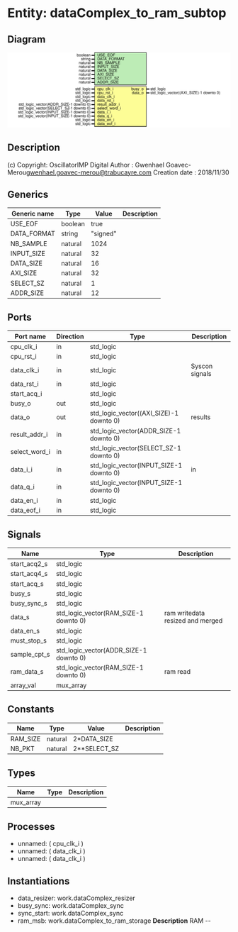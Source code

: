 # Entity: dataComplex_to_ram_subtop

## Diagram

![Diagram](dataComplex_logic.svg "Diagram")
## Description

(c) Copyright: OscillatorIMP Digital
Author : Gwenhael Goavec-Merou<gwenhael.goavec-merou@trabucayre.com>
Creation date : 2018/11/30
## Generics

| Generic name | Type    | Value    | Description |
| ------------ | ------- | -------- | ----------- |
| USE_EOF      | boolean | true     |             |
| DATA_FORMAT  | string  | "signed" |             |
| NB_SAMPLE    | natural | 1024     |             |
| INPUT_SIZE   | natural | 32       |             |
| DATA_SIZE    | natural | 16       |             |
| AXI_SIZE     | natural | 32       |             |
| SELECT_SZ    | natural | 1        |             |
| ADDR_SIZE    | natural | 12       |             |
## Ports

| Port name     | Direction | Type                                    | Description    |
| ------------- | --------- | --------------------------------------- | -------------- |
| cpu_clk_i     | in        | std_logic                               |                |
| cpu_rst_i     | in        | std_logic                               |                |
| data_clk_i    | in        | std_logic                               | Syscon signals |
| data_rst_i    | in        | std_logic                               |                |
| start_acq_i   |           | std_logic                               |                |
| busy_o        | out       | std_logic                               |                |
| data_o        | out       | std_logic_vector((AXI_SIZE)-1 downto 0) | results        |
| result_addr_i | in        | std_logic_vector(ADDR_SIZE-1 downto 0)  |                |
| select_word_i | in        | std_logic_vector(SELECT_SZ-1 downto 0)  |                |
| data_i_i      | in        | std_logic_vector(INPUT_SIZE-1 downto 0) | in             |
| data_q_i      | in        | std_logic_vector(INPUT_SIZE-1 downto 0) |                |
| data_en_i     | in        | std_logic                               |                |
| data_eof_i    | in        | std_logic                               |                |
## Signals

| Name         | Type                                   | Description                      |
| ------------ | -------------------------------------- | -------------------------------- |
| start_acq2_s | std_logic                              |                                  |
| start_acq4_s | std_logic                              |                                  |
|  start_acq_s | std_logic                              |                                  |
| busy_s       | std_logic                              |                                  |
|  busy_sync_s | std_logic                              |                                  |
| data_s       | std_logic_vector(RAM_SIZE-1 downto 0)  | ram writedata resized and merged |
| data_en_s    | std_logic                              |                                  |
|  must_stop_s | std_logic                              |                                  |
| sample_cpt_s | std_logic_vector(ADDR_SIZE-1 downto 0) |                                  |
| ram_data_s   | std_logic_vector(RAM_SIZE-1 downto 0)  | ram read                         |
| array_val    | mux_array                              |                                  |
## Constants

| Name     | Type    | Value         | Description |
| -------- | ------- | ------------- | ----------- |
| RAM_SIZE | natural |  2*DATA_SIZE  |             |
| NB_PKT   | natural |  2**SELECT_SZ |             |
## Types

| Name      | Type | Description |
| --------- | ---- | ----------- |
| mux_array |      |             |
## Processes
- unnamed: ( cpu_clk_i )
- unnamed: ( data_clk_i )
- unnamed: ( data_clk_i )
## Instantiations

- data_resizer: work.dataComplex_resizer
- busy_sync: work.dataComplex_sync
- sync_start: work.dataComplex_sync
- ram_msb: work.dataComplex_to_ram_storage
**Description**
RAM --

